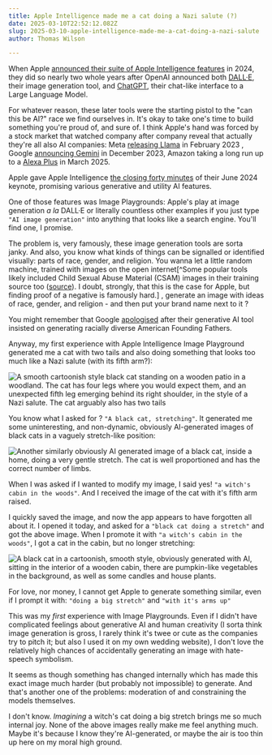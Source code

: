 ```yaml
---
title: Apple Intelligence made me a cat doing a Nazi salute (?)
date: 2025-03-10T22:52:12.082Z
slug: 2025-03-10-apple-intelligence-made-me-a-cat-doing-a-nazi-salute
author: Thomas Wilson

---
```

When Apple [announced their suite of Apple Intelligence features](https://www.apple.com/newsroom/2024/06/introducing-apple-intelligence-for-iphone-ipad-and-mac/) in 2024, they did so nearly two whole years after OpenAI announced both [DALL·E](https://openai.com/index/dall-e-now-available-without-waitlist/), their image generation tool, and [ChatGPT](https://openai.com/index/chatgpt/), their chat-like interface to a Large Language Model.  

For whatever reason, these later tools were the starting pistol to the "can this be AI?" race we find ourselves in.  It's okay to take one's time to build something you're proud of, and sure of.  I think Apple's hand was forced by a stock market that watched company after company reveal that actually they're all also AI companies: Meta [releasing Llama](https://arxiv.org/abs/2302.13971) in February 2023 , Google [announcing Gemini](https://blog.google/technology/ai/google-gemini-ai/) in December 2023, Amazon taking a long run up to a [Alexa Plus](https://www.amazon.com/dp/B0DCCNHWV5) in March 2025.

Apple gave Apple Intelligence [the closing forty minutes](https://www.youtube.com/live/RXeOiIDNNek?si=OaI6KNxMsdK8PKcN&t=3871) of their June 2024 keynote, promising various generative and utility AI features. 

One of those features was Image Playgrounds: Apple's play at image generation *a la* DALL·E or literally countless other examples if you just type `"AI image generation"` into anything that looks like a search engine.  You'll find one, I promise.

The problem is, very famously, these image generation tools are sorta janky.  And also, you know what kinds of things can be signalled or identified visually: parts of race, gender, and religion.  You wanna let a little random machine, trained with images on the open internet[^Some popular tools likely included Child Sexual Abuse Material (CSAM) images in their training source too ([source](https://purl.stanford.edu/kh752sm9123)).  I doubt, strongly, that this is the case for Apple, but finding proof of a negative is famously hard.] , generate an image with ideas of race, gender, and religion - and then put your brand name next to it ?

You might remember that Google [apologised](https://www.theverge.com/2024/2/21/24079371/google-ai-gemini-generative-inaccurate-historical) after their generative AI tool insisted on generating racially diverse American Founding Fathers.

Anyway, my first experience with Apple Intelligence Image Playground generated me a cat with two tails and also doing something that looks too much like a Nazi salute (with its fifth arm?):

![A smooth cartoonish style black cat standing on a wooden patio in a woodland.  The cat has four legs where you would expect them, and an unexpected fifth leg emerging behind its right shoulder, in the style of a Nazi salute.  The cat arguably also has two tails](https://www.herearethose.photos/api/files/deb8177e-f006-4bd9-abd0-989cfe95f64d/cdn?viewport=md)

You know what I asked for ?  `"A black cat, stretching"`.  It generated me some uninteresting, and non-dynamic, obviously AI-generated images of black cats in a vaguely stretch-like position:

![Another similarly obviously AI generated image of a black cat, inside a home, doing a very gentle stretch.  The cat is well proportioned and has the correct number of limbs.](https://www.herearethose.photos/api/files/c51ca6f0-2c8d-4ff6-8316-59343e0a354e/cdn?viewport=md)

When I was asked if I wanted to modify my image, I said yes! `"a witch's cabin in the woods"`.  And I received the image of the cat with it's fifth arm raised.

I quickly saved the image, and now the app appears to have forgotten all about it.  I opened it today, and asked for a `"black cat doing a stretch"` and got the above image.  When I promote it with `"a witch's cabin in the woods"`, I got a cat in the cabin, but no longer stretching:

![A black cat in a cartoonish, smooth style, obviously generated with AI, sitting in the interior of a wooden cabin, there are pumpkin-like vegetables in the background, as well as some candles and house plants.](https://www.herearethose.photos/api/files/dce932f3-4d04-4d71-a21f-5f10970c5106/cdn?viewport=md)

For love, nor money, I cannot get Apple to generate something similar, even if I prompt it with: `"doing a big stretch"` and `"with it's arms up"`

This was my *first* experience with Image Playgrounds.  Even if I didn't have complicated feelings about generative AI and human creativity (I sorta think image generation is gross, I rarely think it's twee or cute as the companies try to pitch it; but also I used it on my own wedding website), I don't love the relatively high chances of accidentally generating an image with hate-speech symbolism.

It seems as though something has changed internally which has made this exact image much harder (but probably not impossible) to generate.  And that's another one of the problems: moderation of and constraining the models themselves.  

I don't know.  *Imagining* a witch's cat doing a big stretch brings me so much internal joy.  None of the above images really make me feel anything much.  Maybe it's because I know they're AI-generated, or maybe the air is too thin up here on my moral high ground.